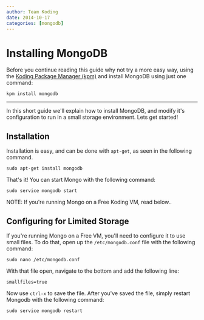 ```yaml
---
author: Team Koding
date: 2014-10-17
categories: [mongodb]
---
```


# Installing MongoDB

Before you continue reading this guide why not try a more easy way, using the [Koding Package Manager (kpm)](http://learn.koding.com/guides/getting-started-kpm/) and install MongoDB using just one command:

```
kpm install mongodb
```

***

In this short guide we'll explain how to install MongoDB, and modify
it's configuration to run in a small storage environment. Lets get 
started!

## Installation

Installation is easy, and can be done with `apt-get`, as seen in the 
following command.

```
sudo apt-get install mongodb
```

That's it! You can start Mongo with the following command:

```
sudo service mongodb start
```

NOTE: If you're running Mongo on a Free Koding VM, read below..

## Configuring for Limited Storage

If you're running Mongo on a Free VM, you'll need to configure it to use 
small files. To do that, open up the `/etc/mongodb.conf` file with the
following command:

```
sudo nano /etc/mongodb.conf
```

With that file open, navigate to the bottom and add the following line:

```
smallfiles=true
```

Now use `ctrl-x` to save the file. After you've saved the file, simply 
restart Mongodb with the following command:

```
sudo service mongodb restart
```
